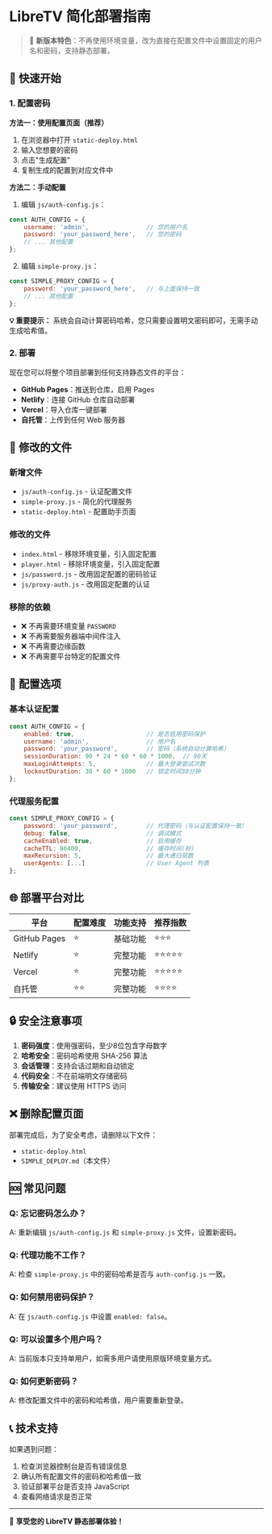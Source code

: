 # LibreTV 简化部署指南

> 🎯 **新版本特色**：不再使用环境变量，改为直接在配置文件中设置固定的用户名和密码，支持静态部署。

## 🚀 快速开始

### 1. 配置密码

**方法一：使用配置页面（推荐）**
1. 在浏览器中打开 `static-deploy.html`
2. 输入您想要的密码
3. 点击"生成配置"
4. 复制生成的配置到对应文件中

**方法二：手动配置**
1. 编辑 `js/auth-config.js`：
```javascript
const AUTH_CONFIG = {
    username: 'admin',                // 您的用户名
    password: 'your_password_here',   // 您的密码
    // ... 其他配置
};
```

2. 编辑 `simple-proxy.js`：
```javascript
const SIMPLE_PROXY_CONFIG = {
    password: 'your_password_here',   // 与上面保持一致
    // ... 其他配置
};
```

**💡 重要提示：** 系统会自动计算密码哈希，您只需要设置明文密码即可，无需手动生成哈希值。

### 2. 部署

现在您可以将整个项目部署到任何支持静态文件的平台：

- **GitHub Pages**：推送到仓库，启用 Pages
- **Netlify**：连接 GitHub 仓库自动部署
- **Vercel**：导入仓库一键部署
- **自托管**：上传到任何 Web 服务器

## 📁 修改的文件

### 新增文件
- `js/auth-config.js` - 认证配置文件
- `simple-proxy.js` - 简化的代理服务
- `static-deploy.html` - 配置助手页面

### 修改的文件
- `index.html` - 移除环境变量，引入固定配置
- `player.html` - 移除环境变量，引入固定配置
- `js/password.js` - 改用固定配置的密码验证
- `js/proxy-auth.js` - 改用固定配置的认证

### 移除的依赖
- ❌ 不再需要环境变量 `PASSWORD`
- ❌ 不再需要服务器端中间件注入
- ❌ 不再需要边缘函数
- ❌ 不再需要平台特定的配置文件

## 🔧 配置选项

### 基本认证配置
```javascript
const AUTH_CONFIG = {
    enabled: true,                    // 是否启用密码保护
    username: 'admin',                // 用户名
    password: 'your_password',        // 密码（系统自动计算哈希）
    sessionDuration: 90 * 24 * 60 * 60 * 1000,  // 90天
    maxLoginAttempts: 5,              // 最大登录尝试次数
    lockoutDuration: 30 * 60 * 1000   // 锁定时间30分钟
};
```

### 代理服务配置
```javascript
const SIMPLE_PROXY_CONFIG = {
    password: 'your_password',        // 代理密码（与认证配置保持一致）
    debug: false,                     // 调试模式
    cacheEnabled: true,               // 启用缓存
    cacheTTL: 86400,                  // 缓存时间(秒)
    maxRecursion: 5,                  // 最大递归层数
    userAgents: [...]                 // User Agent 列表
};
```

## 🌐 部署平台对比

| 平台 | 配置难度 | 功能支持 | 推荐指数 |
|------|----------|----------|----------|
| GitHub Pages | ⭐ | 基础功能 | ⭐⭐⭐ |
| Netlify | ⭐ | 完整功能 | ⭐⭐⭐⭐⭐ |
| Vercel | ⭐ | 完整功能 | ⭐⭐⭐⭐⭐ |
| 自托管 | ⭐⭐ | 完整功能 | ⭐⭐⭐⭐ |

## 🔒 安全注意事项

1. **密码强度**：使用强密码，至少8位包含字母数字
2. **哈希安全**：密码哈希使用 SHA-256 算法
3. **会话管理**：支持会话过期和自动锁定
4. **代码安全**：不在前端明文存储密码
5. **传输安全**：建议使用 HTTPS 访问

## ❌ 删除配置页面

部署完成后，为了安全考虑，请删除以下文件：
- `static-deploy.html`
- `SIMPLE_DEPLOY.md`（本文件）

## 🆘 常见问题

### Q: 忘记密码怎么办？
A: 重新编辑 `js/auth-config.js` 和 `simple-proxy.js` 文件，设置新密码。

### Q: 代理功能不工作？
A: 检查 `simple-proxy.js` 中的密码哈希是否与 `auth-config.js` 一致。

### Q: 如何禁用密码保护？
A: 在 `js/auth-config.js` 中设置 `enabled: false`。

### Q: 可以设置多个用户吗？
A: 当前版本只支持单用户，如需多用户请使用原版环境变量方式。

### Q: 如何更新密码？
A: 修改配置文件中的密码和哈希值，用户需要重新登录。

## 📞 技术支持

如果遇到问题：
1. 检查浏览器控制台是否有错误信息
2. 确认所有配置文件的密码和哈希值一致
3. 验证部署平台是否支持 JavaScript
4. 查看网络请求是否正常

---

🎉 **享受您的 LibreTV 静态部署体验！**